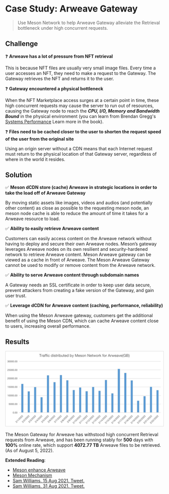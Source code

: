 # Case Study: Arweave Gateway

>Use Meson Network to help Arweave Gateway alleviate the Retrieval bottleneck under high concurrent requests.

## Challenge

❓ **Arweave has a lot of pressure from NFT retrieval**

This is because NFT files are usually very small image files. Every time a user accesses an NFT, they need to make a request to the Gateway. The Gateway retrieves the NFT and returns it to the user.

❓ **Gateway encountered a physical bottleneck**

When the NFT Marketplace access surges at a certain point in time, these high concurrent requests may cause the server to run out of resources, causing the Gateway node to reach the ***CPU, I/O, Memory and Bandwidth Bound*** in the physical environment (you can learn from Brendan Gregg's [Systems Performance](https://www.goodreads.com/en/book/show/18058001-systems-performance) Learn more in the book).

❓ **Files need to be cached closer to the user to shorten the request speed of the user from the original site**

Using an origin server without a CDN means that each Internet request must return to the physical location of that Gateway server, regardless of where in the world it resides.

## Solution

✅ **Meson dCDN store (cache) Arweave in strategic locations in order to take the load off of Arweave Gateway**

By moving static assets like images, videos and audios (and potentially other content) as close as possible to the requesting meson node, an meson node cache is able to reduce the amount of time it takes for a Arweave resource to load.

✅ **Ability to easily retrieve Arweave content**

Customers can easily access content on the Arweave network without having to deploy and secure their own Arweave nodes. Meson’s gateway leverages Arweave nodes on its own resilient and security-hardened network to retrieve Arweave content. Meson Arweave gateway can be viewed as a cache in front of Arweave. The Meson Arweave Gateway cannot be used to modify or remove content from the Arweave network.

✅ **Ability to serve Arweave content through subdomain names**

A Gateway needs an SSL certificate in order to keep user data secure, prevent attackers from creating a fake version of the Gateway, and gain user trust.

✅ **Leverage dCDN for Arweave content (caching, performance, reliability)**

When using the Meson Arweave gateway, customers get the additional benefit of using the Meson CDN, which can cache Arweave content close to users, increasing overall performance.

## Results

![Traffic distributed by Meson Network for Arweave(GB)](./images/../../images/case-studies/traffic-distributed-by-meson-network-for-arweave.jpeg)

The Meson Gateway for Arweave has withstood high concurrent Retrieval requests from Arweave, and has been running stably for **500** days with **100%** online rate, which support **4072.77 TB** Arweave files to be retrieved. (As of August 5, 2022).

**Extended Reading**:

- [Meson enhance Arweave](https://docs.meson.network/using/meson-enhances-arweave.html)
- [Meson Mechanism](https://medium.com/meson-network/meson-enhance-arweave-86c8cabba8f2)
- [Sam Williams. 15 Aug 2021. Tweet.](https://twitter.com/samecwilliams/status/1426827828096610310)
- [Sam Williams. 31 Aug 2021. Tweet.](https://twitter.com/samecwilliams/status/1432452769785462797)